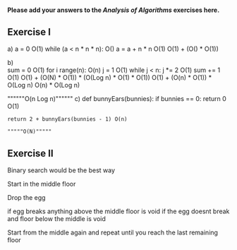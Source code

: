 #### Please add your answers to the ***Analysis of  Algorithms*** exercises here.

## Exercise I

a)
    a = 0 O(1)
    while (a < n * n * n):  O()
        a = a + n * n O(1)
    O(1) + (O() * O(1))

b)  
    sum = 0    O(1)
    for i range(n): O(n)
        j = 1 O(1)
        while j < n: 
            j *= 2  O(1)
            sum += 1 O(1)
O(1) + (O(N) * O(1)) * (O(Log n) * O(1) * O(1))
O(1) + (O(n) * O(1)) * O(Log n) 
O(n) * O(Log n)

""""""O(n Log n)""""""
c)
 def bunnyEars(bunnies):
    if bunnies == 0:
        return 0    O(1)

    return 2 + bunnyEars(bunnies - 1) O(n)

    """""O(N)"""""

## Exercise II
Binary search would be the best way 

Start in the middle floor 

Drop the egg

if egg breaks anything above the middle floor is void
if the egg doesnt break and floor below the middle is void

Start from the middle again and repeat until you reach the last remaining floor

